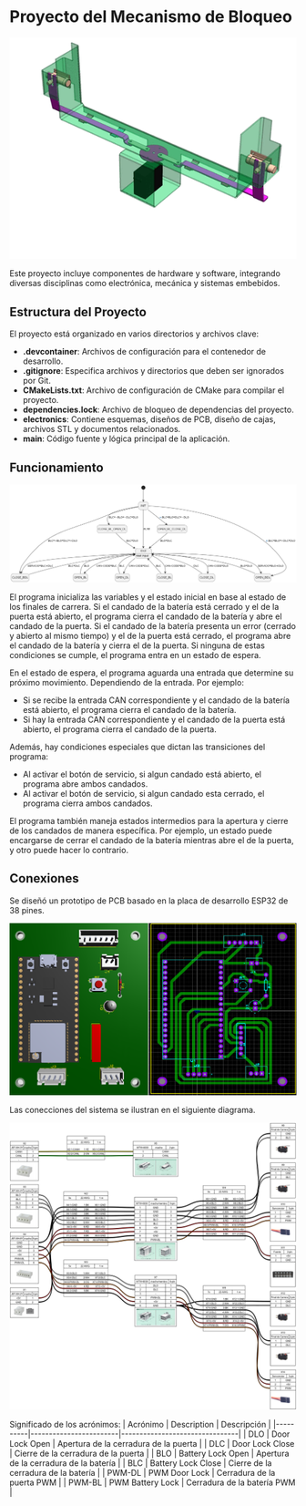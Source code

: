 # Proyecto del Mecanismo de Bloqueo

![Behavior](electronics/behavior.gif)

Este proyecto incluye componentes de hardware y software, integrando diversas disciplinas como electrónica, mecánica y sistemas embebidos.

## Estructura del Proyecto

El proyecto está organizado en varios directorios y archivos clave:

- **.devcontainer**: Archivos de configuración para el contenedor de desarrollo.
- **.gitignore**: Especifica archivos y directorios que deben ser ignorados por Git.
- **CMakeLists.txt**: Archivo de configuración de CMake para compilar el proyecto.
- **dependencies.lock**: Archivo de bloqueo de dependencias del proyecto.
- **electronics**: Contiene esquemas, diseños de PCB, diseño de cajas, archivos STL y documentos relacionados.
- **main**: Código fuente y lógica principal de la aplicación.

## Funcionamiento

![Maquina de Estados](main/state_diagram.png)

El programa inicializa las variables y el estado inicial en base al estado de los finales de carrera. Si el candado de la batería está cerrado y el de la puerta está abierto, el programa cierra el candado de la batería y abre el candado de la puerta. Si el candado de la batería presenta un error (cerrado y abierto al mismo tiempo) y el de la puerta está cerrado, el programa abre el candado de la batería y cierra el de la puerta. Si ninguna de estas condiciones se cumple, el programa entra en un estado de espera.

En el estado de espera, el programa aguarda una entrada que determine su próximo movimiento. Dependiendo de la entrada. Por ejemplo:
- Si se recibe la entrada CAN correspondiente y el candado de la batería está abierto, el programa cierra el candado de la batería.
- Si hay la entrada CAN correspondiente y el candado de la puerta está abierto, el programa cierra el candado de la puerta.

Además, hay condiciones especiales que dictan las transiciones del programa:
- Al activar el botón de servicio, si algun candado está abierto, el programa abre ambos candados.
- Al activar el botón de servicio, si algun candado esta cerrado, el programa cierra ambos candados.

El programa también maneja estados intermedios para la apertura y cierre de los candados de manera específica. Por ejemplo, un estado puede encargarse de cerrar el candado de la batería mientras abre el de la puerta, y otro puede hacer lo contrario. 

## Conexiones

Se diseñó un prototipo de PCB basado en la placa de desarrollo ESP32 de 38 pines.

![Referencia de placa PCB](electronics/reference.png)

Las conecciones del sistema se ilustran en el siguiente diagrama. 

![Conexiones de PCB a CK1](electronics/connections/pcb_to_ck1.png)

Significado de los acrónimos:
| Acrónimo | Description           | Descripción                    |
|----------|------------------------|--------------------------------|
| DLO      | Door Lock Open         | Apertura de la cerradura de la puerta |
| DLC      | Door Lock Close        | Cierre de la cerradura de la puerta   |
| BLO      | Battery Lock Open      | Apertura de la cerradura de la batería |
| BLC      | Battery Lock Close     | Cierre de la cerradura de la batería   |
| PWM-DL   | PWM Door Lock          | Cerradura de la puerta PWM            |
| PWM-BL   | PWM Battery Lock       | Cerradura de la batería PWM           |
